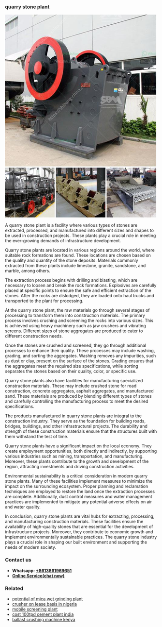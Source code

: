 <h3>quarry stone plant</h3><img src='1704856958.jpg' alt=''><p>A quarry stone plant is a facility where various types of stones are extracted, processed, and manufactured into different sizes and shapes to be used in construction projects. These plants play a crucial role in meeting the ever-growing demands of infrastructure development.</p><p>Quarry stone plants are located in various regions around the world, where suitable rock formations are found. These locations are chosen based on the quality and quantity of the stone deposits. Materials commonly extracted from these plants include limestone, granite, sandstone, and marble, among others.</p><p>The extraction process begins with drilling and blasting, which are necessary to loosen and break the rock formations. Explosives are carefully placed at specific points to ensure the safe and efficient extraction of the stones. After the rocks are dislodged, they are loaded onto haul trucks and transported to the plant for processing.</p><p>At the quarry stone plant, the raw materials go through several stages of processing to transform them into construction materials. The primary process involves crushing and screening the rocks into various sizes. This is achieved using heavy machinery such as jaw crushers and vibrating screens. Different sizes of stone aggregates are produced to cater to different construction needs.</p><p>Once the stones are crushed and screened, they go through additional processes to enhance their quality. These processes may include washing, grading, and sorting the aggregates. Washing removes any impurities, such as dust or clay, present on the surface of the stones. Grading ensures that the aggregates meet the required size specifications, while sorting separates the stones based on their quality, color, or specific use.</p><p>Quarry stone plants also have facilities for manufacturing specialized construction materials. These may include crushed stone for road construction, concrete aggregates, asphalt aggregates, and manufactured sand. These materials are produced by blending different types of stones and carefully controlling the manufacturing process to meet the desired specifications.</p><p>The products manufactured in quarry stone plants are integral to the construction industry. They serve as the foundation for building roads, bridges, buildings, and other infrastructural projects. The durability and strength of these construction materials ensure that the structures built with them withstand the test of time.</p><p>Quarry stone plants have a significant impact on the local economy. They create employment opportunities, both directly and indirectly, by supporting various industries such as mining, transportation, and manufacturing. Moreover, these plants contribute to the growth and development of the region, attracting investments and driving construction activities.</p><p>Environmental sustainability is a critical consideration in modern quarry stone plants. Many of these facilities implement measures to minimize the impact on the surrounding ecosystem. Proper planning and reclamation techniques are employed to restore the land once the extraction processes are complete. Additionally, dust control measures and water management practices are implemented to mitigate any potential adverse effects on air and water quality.</p><p>In conclusion, quarry stone plants are vital hubs for extracting, processing, and manufacturing construction materials. These facilities ensure the availability of high-quality stones that are essential for the development of infrastructure projects. Moreover, they contribute to economic growth and implement environmentally sustainable practices. The quarry stone industry plays a crucial role in shaping our built environment and supporting the needs of modern society.</p><h3>Contact us</h3><ul><li><strong>Whatsapp:&nbsp;<a href="https://wa.me/8613661969651">+8613661969651</a></strong></li><li><a href="https://swt.shibang-china.com/?git&amp;zhl&amp;quarry stone plant"><strong>Online Service(chat now)</strong></a></li></ul><h3>Related</h3><ul><li><a href='potential of mica wet grinding plant.md'>potential of mica wet grinding plant</a></li><li><a href='crusher on lease basis in nigeria.md'>crusher on lease basis in nigeria</a></li><li><a href='mobile screening plant.md'>mobile screening plant</a></li><li><a href='cost 100tpd cement plant india.md'>cost 100tpd cement plant india</a></li><li><a href='ballast crushing machine kenya.md'>ballast crushing machine kenya</a></li></ul>